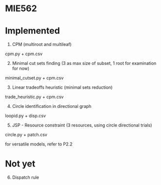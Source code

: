 # MIE562

# Implemented

1. CPM (multiroot and multileaf)

cpm.py + cpm.csv

2. Minimal cut sets finding (3 as max size of subset, 1 root for examination for now)

minimal_cutset.py + cpm.csv

3. Linear tradeoffs heuristic (minimal sets reduction)

trade_heuristic.py + cpm.csv

4. Circle identification in directional graph

loopid.py + disp.csv

5. JSP - Resource constraint (3 resources, using circle directional trials)

circle.py + patch.csv

for versatile models, refer to P2.2

# Not yet

6. Dispatch rule 
